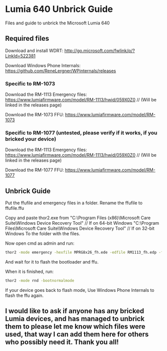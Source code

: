 # Lumia 640 Unbrick Guide

Files and guide to unbrick the Microsoft Lumia 640

## Required files

Download and install WDRT: http://go.microsoft.com/fwlink/p/?LinkId=522381

Download Windows Phone Internals: https://github.com/ReneLergner/WPinternals/releases

### Specific to RM-1073

Download the RM-1113 Emergency files: https://www.lumiafirmware.com/model/RM-1113/hwid/059X0Z0 // (Will be linked in the releases page)

Download the RM-1073 FFU: https://www.lumiafirmware.com/model/RM-1073

### Specific to RM-1077 (untested, please verify if it works, if you bricked your device)

Download the RM-1113 Emergency files: https://www.lumiafirmware.com/model/RM-1113/hwid/059X0Z0 // (Will be linked in the releases page)

Download the RM-1077 FFU: https://www.lumiafirmware.com/model/RM-1077

## Unbrick Guide

Put the ffufile and emergency files in a folder.
Rename the ffufile to ffufile.ffu

Copy and paste thor2.exe from "C:\Program Files (x86)\Microsoft Care Suite\Windows Device Recovery Tool" // If on 64-bit Windows
                              "C:\Program Files\Microsoft Care Suite\Windows Device Recovery Tool" // If on 32-bit Windows
To the folder with the files.

Now open cmd as admin and run:
```cmd
thor2 -mode emergency -hexfile MPRG8x26_fh.ede -edfile RM1113_fh.edp -ffufile ffufile.ffu
```

And wait for it to flash the bootloader and ffu.

When it is finished, run:
```cmd
thor2 -mode rnd -bootnormalmode

```
If your device goes back to flash mode, Use Windows Phone Internals to flash the ffu again.

## I would like to ask if anyone has any bricked Lumia devices, and has managed to unbrick them to please let me know which files were used, that way I can add them here for others who possibly need it. Thank you all!
